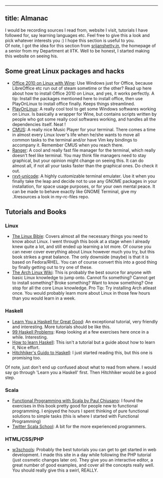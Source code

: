 --------
title: Almanac
--------

I would be recording sources I read from, website I visit, tutorials I have followed for, say learning languages etc. Feel free to give this a look and pick whatever interests you :) I hope this section is useful to you.  
 Of note, I got the idea for this section from [srijanshetty.in](http://www.srijanshetty.in), the homepage of a senior from my Department at IITK. Well to be honest, I started making this website on seeing his.

## Some great Linux packages and hacks

*   [Office 2010 on Linux with Wine](https://wiki.archlinux.org/index.php/Wine): Use Windows just for Office, because LibreOffice etc run out of steam sometime or the other? Read up here about how to install Office 2010 on Linux, and yes, it works perfectly. A tip: Install the packages mentioned here to install office, then use PlayOnLinux to install office finally. Keeps things streamlined.
*   [PlayOnLinux](http://www.playonlinux.com): A really cool tool to get some Windows softwares working on Linux. Is basically a wrapper for Wine, but contains scripts written by people who got some really cool softwares working, and handles all the dependencies itself. Neat !
*   [CMUS](https://cmus.github.io): A really nice Music Player for your terminal. There comes a time in almost every Linux lover's life when he/she wants to move all common tasks to the terminal and/or have Vim key bindings to accompany it. Remember CMUS when you reach there.
*   [Ranger](https://wiki.archlinux.org/index.php/Ranger): A cool and really fast file manager for the terminal, which really doesn't feel like terminal. You may think file managers need to stay graphical, but your opinion might change on seeing this. It can do almost all, if not all your tasks faster than the graphical ones. Do check it out.
*   [rxvt-unicode](https://wiki.archlinux.org/index.php/Rxvt-unicode): A highly customizable terminal emulater. Use it when you finally take the leap and decide not to use any GNOME packages in your installation, for space usage purposes, or for your own mental peace. It can be made to behave exactly like GNOME Terminal, give my .Xresources a look in my-rc-files repo.

## Tutorials and Books

### Linux

*   [The Linux Bible](http://www.amazon.in/Linux-Bible-Christopher-Negus/dp/111821854X): Covers almost all the necessary things you need to know about Linux. I went through this book at a stage when I already knew quite a lot, and still ended up learning a lot more. Of course you can never cover everything about Linux however much you try, but this book strikes a great balance. The only downside (maybe) is that it is based on Fedora/RHEL. You can of course convert this into a good thing by finally getting out to try one of these.
*   [The Arch Linux Wiki](https://wiki.archlinux.org): This is probably the best source for anyone with basic Linux knowledge to jump onto. Cannot fix something? Cannot get to install something? Broke something? Want to know something? One stop for all the core Linux knowledge. Pro Tip: Try installing Arch atleast once. You would probably learn more about Linux in those few hours than you would learn in a week.

### Haskell

*   [Learn You a Haskell for Great Good](http://www.learnyouahaskell.com): An exceptional tutorial, very friendly and interesting. More tutorials should be like this.
*   [99 Haskell Problems](https://wiki.haskell.org/H-99:_Ninety-Nine_Haskell_Problems): Keep looking at a few exercises here once in a while. Interesting.
*   [How to learn Haskell](http://dmi3s.blogspot.in/2012/07/how-to-learn-haskell.html): This isn't a tutorial but a guide about how to learn it, Nice effort.
*   [Hitchhiker's Guido to Haskell](https://wiki.haskell.org/Hitchhikers_guide_to_Haskell): I just started reading this, but this one is promising too.

Of note, just don't end up confused about what to read from where. I would say go through 'Learn you a Haskell' first. Then Hitchhiker would be a good step.

### Scala

*   [Functional Programming with Scala by Paul Chiusano](http://www.amazon.com/Functional-Programming-Scala-Paul-Chiusano/dp/1617290653): I found the exercises in this book pretty good for people new to functional programming. I enjoyed the hours I spent thinking of pure functional solutions to simple tasks (this is where I started with Functional Programming)
*   [Twitter Scala School](https://www.twitter.github.io/scala_school): A bit for the more experienced programmers.

### HTML/CSS/PHP

*   [w3schools](http://www.w3schools.com): Probably the best tutorials you can get to get started in web development. I made this site in a day while following the PHP tutorial (just cosmetic changes later on). They give you an interactive editor, a great number of good examples, and cover all the concepts really well. You should really give this a swirl, REALLY.

